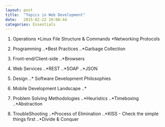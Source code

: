 ```yaml
---
layout: post
title:  "Topics in Web Development"
date:   2015-02-22 19:08:44
categories: Essentials
---
```


1. Operations
*Linux File Structure & Commands
*Networking Protocols

2. Programming
..*Best Practices
..*Garbage Collection

3. Front-end/Client-side
..*Browsers

4. Web Services
..*REST
..*SOAP
..*JSON

5. Design
..* Software Development Philosophies

6. Mobile Development Landscape
..*

7. Problem Solving Methodologies
..*Heuristics
..*Timeboxing
..*Abstraction

8. TroubleShooting
..*Process of Elimination
..*KISS - Check the simple things first
..*Divide & Conquer
